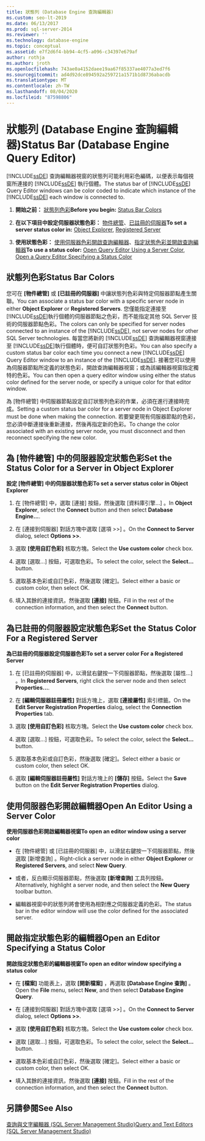 ```yaml
---
title: 狀態列 (Database Engine 查詢編輯器)
ms.custom: seo-lt-2019
ms.date: 06/13/2017
ms.prod: sql-server-2014
ms.reviewer: ''
ms.technology: database-engine
ms.topic: conceptual
ms.assetid: e7f2d6f4-bb94-4cf5-a096-c34397e679af
author: rothja
ms.author: jroth
ms.openlocfilehash: 743ae0a4152daee19aa67f85337ae4077a3ed7f6
ms.sourcegitcommit: ad4d92dce894592a259721a1571b1d8736abacdb
ms.translationtype: MT
ms.contentlocale: zh-TW
ms.lasthandoff: 08/04/2020
ms.locfileid: "87598806"
---
```

# <a name="status-bar-database-engine-query-editor"></a><span data-ttu-id="e0d39-102">狀態列 (Database Engine 查詢編輯器)</span><span class="sxs-lookup"><span data-stu-id="e0d39-102">Status Bar (Database Engine Query Editor)</span></span>
  <span data-ttu-id="e0d39-103">[!INCLUDE[ssDE](../../includes/ssde-md.md)] 查詢編輯器視窗的狀態列可能利用彩色編碼，以便表示每個視窗所連接的 [!INCLUDE[ssDE](../../includes/ssde-md.md)] 執行個體。</span><span class="sxs-lookup"><span data-stu-id="e0d39-103">The status bar of [!INCLUDE[ssDE](../../includes/ssde-md.md)] Query Editor windows can be color coded to indicate which instance of the [!INCLUDE[ssDE](../../includes/ssde-md.md)] each window is connected to.</span></span>  
  
1.  <span data-ttu-id="e0d39-104">**開始之前：** [狀態列色彩](#StatusBarColors)</span><span class="sxs-lookup"><span data-stu-id="e0d39-104">**Before you begin:**  [Status Bar Colors](#StatusBarColors)</span></span>  
  
2.  <span data-ttu-id="e0d39-105">**在以下項目中設定伺服器狀態色彩：** [物件總管](#SetOEServerColor)、[已註冊的伺服器](#SetRegServerColor)</span><span class="sxs-lookup"><span data-stu-id="e0d39-105">**To set a server status color in:**  [Object Explorer](#SetOEServerColor), [Registered Server](#SetRegServerColor)</span></span>  
  
3.  <span data-ttu-id="e0d39-106">**使用狀態色彩：** [使用伺服器色彩開啟查詢編輯器](#OpenServerColor)、[指定狀態色彩並開啟查詢編輯器](#OpenSpecColor)</span><span class="sxs-lookup"><span data-stu-id="e0d39-106">**To use a status color:**  [Open Query Editor Using a Server Color](#OpenServerColor), [Open a Query Editor Specifying a Status Color](#OpenSpecColor)</span></span>  
  
##  <a name="status-bar-colors"></a><a name="StatusBarColors"></a> <span data-ttu-id="e0d39-107">狀態列色彩</span><span class="sxs-lookup"><span data-stu-id="e0d39-107">Status Bar Colors</span></span>  
 <span data-ttu-id="e0d39-108">您可在 **[物件總管]** 或 **[已註冊的伺服器]** 中讓狀態列色彩與特定伺服器節點產生關聯。</span><span class="sxs-lookup"><span data-stu-id="e0d39-108">You can associate a status bar color with a specific server node in either **Object Explorer** or **Registered Servers**.</span></span> <span data-ttu-id="e0d39-109">您僅能指定連接至 [!INCLUDE[ssDE](../../includes/ssde-md.md)]執行個體的伺服器節點之色彩，而不能指定其他 SQL Server 技術的伺服器節點色彩。</span><span class="sxs-lookup"><span data-stu-id="e0d39-109">The colors can only be specified for server nodes connected to an instance of the [!INCLUDE[ssDE](../../includes/ssde-md.md)], not server nodes for other SQL Server technologies.</span></span> <span data-ttu-id="e0d39-110">每當您將新的 [!INCLUDE[ssDE](../../includes/ssde-md.md)] 查詢編輯器視窗連接至 [!INCLUDE[ssDE](../../includes/ssde-md.md)]執行個體時，便可自訂狀態列色彩。</span><span class="sxs-lookup"><span data-stu-id="e0d39-110">You can also specify a custom status bar color each time you connect a new [!INCLUDE[ssDE](../../includes/ssde-md.md)] Query Editor window to an instance of the [!INCLUDE[ssDE](../../includes/ssde-md.md)].</span></span> <span data-ttu-id="e0d39-111">接著您可以使用為伺服器節點所定義的狀態色彩，開啟查詢編輯器視窗；或為該編輯器視窗指定獨特的色彩。</span><span class="sxs-lookup"><span data-stu-id="e0d39-111">You can then open a query editor window using either the status color defined for the server node, or specify a unique color for that editor window.</span></span>  
  
 <span data-ttu-id="e0d39-112">為 [物件總管] 中伺服器節點設定自訂狀態列色彩的作業，必須在進行連接時完成。</span><span class="sxs-lookup"><span data-stu-id="e0d39-112">Setting a custom status bar color for a server node in Object Explorer must be done when making the connection.</span></span> <span data-ttu-id="e0d39-113">若要變更現有伺服器節點的色彩，您必須中斷連接後重新連接，然後再指定新的色彩。</span><span class="sxs-lookup"><span data-stu-id="e0d39-113">To change the color associated with an existing server node, you must disconnect and then reconnect specifying the new color.</span></span>  
  
##  <a name="set-the-status-color-for-a-server-in-object-explorer"></a><a name="SetOEServerColor"></a> <span data-ttu-id="e0d39-114">為 [物件總管] 中的伺服器設定狀態色彩</span><span class="sxs-lookup"><span data-stu-id="e0d39-114">Set the Status Color for a Server in Object Explorer</span></span>  
 <span data-ttu-id="e0d39-115">**設定 [物件總管] 中的伺服器狀態色彩**</span><span class="sxs-lookup"><span data-stu-id="e0d39-115">**To set a server status color in Object Explorer**</span></span>  
  
1.  <span data-ttu-id="e0d39-116">在 [物件總管]  中，選取 [連接]  按鈕，然後選取 [資料庫引擎…]  。</span><span class="sxs-lookup"><span data-stu-id="e0d39-116">In **Object Explorer**, select the **Connect** button and then select **Database Engine...**.</span></span>  
  
2.  <span data-ttu-id="e0d39-117">在 [連接到伺服器]  對話方塊中選取 [選項 >>]  。</span><span class="sxs-lookup"><span data-stu-id="e0d39-117">On the **Connect to Server** dialog, select **Options >>**.</span></span>  
  
3.  <span data-ttu-id="e0d39-118">選取 **[使用自訂色彩]** 核取方塊。</span><span class="sxs-lookup"><span data-stu-id="e0d39-118">Select the **Use custom color** check box.</span></span>  
  
4.  <span data-ttu-id="e0d39-119">選取 [選取...]  按鈕，可選取色彩。</span><span class="sxs-lookup"><span data-stu-id="e0d39-119">To select the color, select the **Select...** button.</span></span>  
  
5.  <span data-ttu-id="e0d39-120">選取基本色彩或自訂色彩，然後選取 [確定]。</span><span class="sxs-lookup"><span data-stu-id="e0d39-120">Select either a basic or custom color, then select OK.</span></span>  
  
6.  <span data-ttu-id="e0d39-121">填入其餘的連接資訊，然後選取 **[連接]** 按鈕。</span><span class="sxs-lookup"><span data-stu-id="e0d39-121">Fill in the rest of the connection information, and then select the **Connect** button.</span></span>  
  
##  <a name="set-the-status-color-for-a-registered-server"></a><a name="SetRegServerColor"></a> <span data-ttu-id="e0d39-122">為已註冊的伺服器設定狀態色彩</span><span class="sxs-lookup"><span data-stu-id="e0d39-122">Set the Status Color For a Registered Server</span></span>  
 <span data-ttu-id="e0d39-123">**為已註冊的伺服器設定伺服器色彩**</span><span class="sxs-lookup"><span data-stu-id="e0d39-123">**To set a server color For a Registered Server**</span></span>  
  
1.  <span data-ttu-id="e0d39-124">在 [已註冊的伺服器]  中，以滑鼠右鍵按一下伺服器節點，然後選取 [屬性…]  。</span><span class="sxs-lookup"><span data-stu-id="e0d39-124">In **Registered Servers**, right click the server node and then select **Properties...**.</span></span>  
  
2.  <span data-ttu-id="e0d39-125">在 **[編輯伺服器註冊屬性]** 對話方塊上，選取 **[連接屬性]** 索引標籤。</span><span class="sxs-lookup"><span data-stu-id="e0d39-125">On the **Edit Server Registration Properties** dialog, select the **Connection Properties** tab.</span></span>  
  
3.  <span data-ttu-id="e0d39-126">選取 **[使用自訂色彩]** 核取方塊。</span><span class="sxs-lookup"><span data-stu-id="e0d39-126">Select the **Use custom color** check box.</span></span>  
  
4.  <span data-ttu-id="e0d39-127">選取 [選取...]  按鈕，可選取色彩。</span><span class="sxs-lookup"><span data-stu-id="e0d39-127">To select the color, select the **Select...** button.</span></span>  
  
5.  <span data-ttu-id="e0d39-128">選取基本色彩或自訂色彩，然後選取 [確定]。</span><span class="sxs-lookup"><span data-stu-id="e0d39-128">Select either a basic or custom color, then select OK.</span></span>  
  
6.  <span data-ttu-id="e0d39-129">選取 **[編輯伺服器註冊屬性]** 對話方塊上的 **[儲存]** 按鈕。</span><span class="sxs-lookup"><span data-stu-id="e0d39-129">Select the **Save** button on the **Edit Server Registration Properties** dialog.</span></span>  
  
##  <a name="open-an-editor-using-a-server-color"></a><a name="OpenServerColor"></a> <span data-ttu-id="e0d39-130">使用伺服器色彩開啟編輯器</span><span class="sxs-lookup"><span data-stu-id="e0d39-130">Open An Editor Using a Server Color</span></span>  
 <span data-ttu-id="e0d39-131">**使用伺服器色彩開啟編輯器視窗**</span><span class="sxs-lookup"><span data-stu-id="e0d39-131">**To open an editor window using a server color**</span></span>  
  
-   <span data-ttu-id="e0d39-132">在 [物件總管]  或 [已註冊的伺服器]  中，以滑鼠右鍵按一下伺服器節點，然後選取 [新增查詢]  。</span><span class="sxs-lookup"><span data-stu-id="e0d39-132">Right-click a server node in either **Object Explorer** or **Registered Servers**, and select **New Query**.</span></span>  
  
-   <span data-ttu-id="e0d39-133">或者，反白顯示伺服器節點，然後選取 **[新增查詢]** 工具列按鈕。</span><span class="sxs-lookup"><span data-stu-id="e0d39-133">Alternatively, highlight a server node, and then select the **New Query** toolbar button.</span></span>  
  
-   <span data-ttu-id="e0d39-134">編輯器視窗中的狀態列將會使用為相對應之伺服器定義的色彩。</span><span class="sxs-lookup"><span data-stu-id="e0d39-134">The status bar in the editor window will use the color defined for the associated server.</span></span>  
  
##  <a name="open-an-editor-specifying-a-status-color"></a><a name="OpenSpecColor"></a> <span data-ttu-id="e0d39-135">開啟指定狀態色彩的編輯器</span><span class="sxs-lookup"><span data-stu-id="e0d39-135">Open an Editor Specifying a Status Color</span></span>  
 <span data-ttu-id="e0d39-136">**開啟指定狀態色彩的編輯器視窗**</span><span class="sxs-lookup"><span data-stu-id="e0d39-136">**To open an editor window specifying a status color**</span></span>  
  
-   <span data-ttu-id="e0d39-137">在 **[檔案]** 功能表上，選取 **[開新檔案]** ，再選取 **[Database Engine 查詢]** 。</span><span class="sxs-lookup"><span data-stu-id="e0d39-137">Open the **File** menu, select **New**, and then select **Database Engine Query**.</span></span>  
  
-   <span data-ttu-id="e0d39-138">在 [連接到伺服器]  對話方塊中選取 [選項 >>]  。</span><span class="sxs-lookup"><span data-stu-id="e0d39-138">On the **Connect to Server** dialog, select **Options >>**.</span></span>  
  
-   <span data-ttu-id="e0d39-139">選取 **[使用自訂色彩]** 核取方塊。</span><span class="sxs-lookup"><span data-stu-id="e0d39-139">Select the **Use custom color** check box.</span></span>  
  
-   <span data-ttu-id="e0d39-140">選取 [選取...]  按鈕，可選取色彩。</span><span class="sxs-lookup"><span data-stu-id="e0d39-140">To select the color, select the **Select...** button.</span></span>  
  
-   <span data-ttu-id="e0d39-141">選取基本色彩或自訂色彩，然後選取 [確定]。</span><span class="sxs-lookup"><span data-stu-id="e0d39-141">Select either a basic or custom color, then select OK.</span></span>  
  
-   <span data-ttu-id="e0d39-142">填入其餘的連接資訊，然後選取 **[連接]** 按鈕。</span><span class="sxs-lookup"><span data-stu-id="e0d39-142">Fill in the rest of the connection information, and then select the **Connect** button.</span></span>  
  
## <a name="see-also"></a><span data-ttu-id="e0d39-143">另請參閱</span><span class="sxs-lookup"><span data-stu-id="e0d39-143">See Also</span></span>  
 [<span data-ttu-id="e0d39-144">查詢與文字編輯器 &#40;SQL Server Management Studio&#41;</span><span class="sxs-lookup"><span data-stu-id="e0d39-144">Query and Text Editors &#40;SQL Server Management Studio&#41;</span></span>](../scripting/query-and-text-editors-sql-server-management-studio.md)  
  
  
